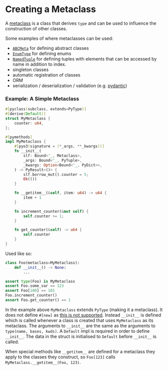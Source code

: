 # Creating a Metaclass
A [metaclass](https://docs.python.org/3/reference/datamodel.html#metaclasses) is a class that derives `type` and can
be used to influence the construction of other classes.

Some examples of where metaclasses can be used:

- [`ABCMeta`](https://docs.python.org/3/library/abc.html) for defining abstract classes
- [`EnumType`](https://docs.python.org/3/library/enum.html) for defining enums
- [`NamedTuple`](https://docs.python.org/3/library/typing.html#typing.NamedTuple) for defining tuples with elements
  that can be accessed by name in addition to index.
- singleton classes
- automatic registration of classes
- ORM
- serialization / deserialization / validation (e.g. [pydantic](https://docs.pydantic.dev/latest/api/base_model/))

### Example: A Simple Metaclass

```rust
#[pyclass(subclass, extends=PyType)]
#[derive(Default)]
struct MyMetaclass {
    counter: u64,
};

#[pymethods]
impl MyMetaclass {
    #[pyo3(signature = (*_args, **_kwargs))]
    fn __init__(
        slf: Bound<'_, Metaclass>,
        _args: Bound<'_, PyTuple>,
        _kwargs: Option<Bound<'_, PyDict>>,
    ) -> PyResult<()> {
        slf.borrow_mut().counter = 5;
        Ok(())
    }

    fn __getitem__(&self, item: u64) -> u64 {
        item + 1
    }

    fn increment_counter(&mut self) {
        self.counter += 1;
    }

    fn get_counter(&self) -> u64 {
        self.counter
    }
}
```

Used like so:
```python
class Foo(metaclass=MyMetaclass):
    def __init__() -> None:
        ...

assert type(Foo) is MyMetaclass
assert Foo.some_var == 123
assert Foo[100] == 101
Foo.increment_counter()
assert Foo.get_counter() == 1
```

In the example above `MyMetaclass` extends `PyType` (making it a metaclass). It does not define `#[new]` as
[this is not supported](https://docs.python.org/3/c-api/type.html#c.PyType_FromMetaclass). Instead `__init__` is
defined which is called whenever a class is created that uses `MyMetaclass` as its metaclass.
The arguments to `__init__` are the same as the arguments to `type(name, bases, kwds)`. A `Default` impl is required
in order to define `__init__`. The data in the struct is initialised to `Default` before `__init__` is called.

When special methods like `__getitem__` are defined for a metaclass they apply to the classes they construct, so
`Foo[123]` calls `MyMetaclass.__getitem__(Foo, 123)`.
